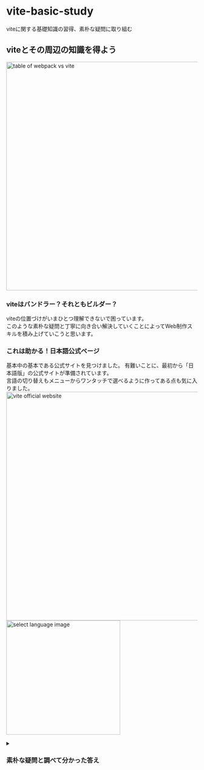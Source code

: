 # vite-basic-study

viteに関する基礎知識の習得、素朴な疑問に取り組む
## viteとその周辺の知識を得よう

<a href="https://blog.recruit.co.jp/rmp/front-end/post-21250/">
<img src="https://i.imgur.com/JVw4NPx.png" alt="table of webpack vs vite" width="600"></a>

### viteはバンドラー？それともビルダー？
viteの位置づけがいまひとつ理解できないで困っています。  
このような素朴な疑問と丁寧に向き合い解決していくことによってWeb制作スキルを積み上げていこうと思います。

### これは助かる！日本語公式ページ
基本中の基本である公式サイトを見つけました。
有難いことに、最初から「日本語版」の公式サイトが準備されています。  
言語の切り替えもメニューからワンタッチで選べるように作ってある点も気に入りました。  
<a href="https://ja.vitejs.dev/"><img src="https://i.imgur.com/exe3uwN.png" alt="vite official website" width="600"></a>
<a href="https://ja.vitejs.dev/"><img src="https://i.imgur.com/CSnnJ86.png" alt="select language image" width="300"></a>

<details>
  <summary><h3>素朴な疑問と調べて分かった答え</h3></summary>
  <dl>
    <dt>viteはバンドラー？それともビルダー？</dt>
    <dd>バンドラーでもビルダーでもありません。フロントエンドツールのセットの名前だと思います。</dd>
     <dt>viteはなぜフロントエンドツールの名前と言えるの？</dt>
    <dd>主な機能だけでも多くのツールが含まれているからです。
    <a href="https://ja.vitejs.dev/"><img src="https://i.imgur.com/fW4uyKz.png" width="600" alt="about vite"></a>
    </dd>
 
</details>
